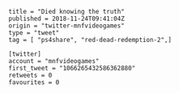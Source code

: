 ```
title = "Died knowing the truth"
published = 2018-11-24T09:41:04Z
origin = "twitter-mnfvideogames"
type = "tweet"
tag = [ "ps4share", "red-dead-redemption-2",]

[twitter]
account = "mnfvideogames"
first_tweet = "1066265432586362880"
retweets = 0
favourites = 0
```

<p class='image'><img src='https://mnf.m17s.net/2018/11/24/Dswiwg9W0AA3ziY.jpg' alt=''></p>

